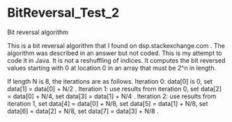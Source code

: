 # BitReversal_Test_2
Bit reversal algorithm

This is a bit reversal algorithm that I found on dsp.stackexchange.com . The algorithm was described in an answer but not coded.
This is my attempt to code it in Java. It is not a reshuffling of indices. It computes the bit reversed values starting with 0 at
location 0 in an array that must be 2^n in length.

If length N is 8, the iterations are as follows.
Iteration 0: data[0] is 0, set data[1] = data[0] + N/2 .
Iteration 1: use results from iteration 0, set data[2] = data[0] + N/4, set data[3] = data[1] + N/4 .
Iteration 2: use results from iteration 1, set data[4] = data[0] + N/8, set data[5] = data[1] + N/8, set data[6] = data[2] + N/8,
set data[7] = data[3] + N/8 .
